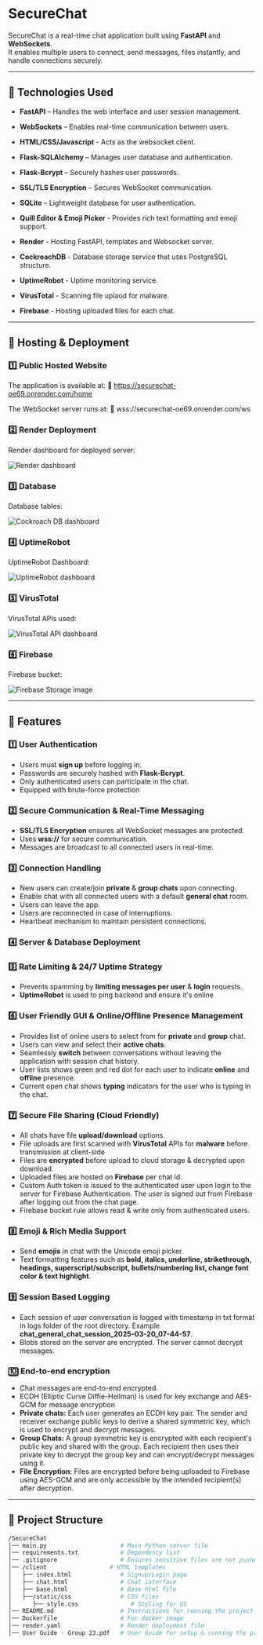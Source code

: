 # SecureChat  

SecureChat is a real-time chat application built using **FastAPI** and **WebSockets**.  
It enables multiple users to connect, send messages, files instantly, and handle connections securely.  

---

## 📌 Technologies Used  

- **FastAPI** – Handles the web interface and user session management.  
- **WebSockets** – Enables real-time communication between users.
- **HTML/CSS/Javascript** - Acts as the websocket client.
- **Flask-SQLAlchemy** – Manages user database and authentication.
- **Flask-Bcrypt** – Securely hashes user passwords.
- **SSL/TLS Encryption** – Secures WebSocket communication.
- **SQLite** – Lightweight database for user authentication.
- **Quill Editor & Emoji Picker** - Provides rich text formatting and emoji support.

- **Render** - Hosting FastAPI, templates and Websocket server.
- **CockroachDB** - Database storage service that uses PostgreSQL structure. 
- **UptimeRobot** - Uptime monitoring service.
- **VirusTotal** - Scanning file uplaod for malware.
- **Firebase** - Hosting uploaded files for each chat.


---

## 📌 Hosting & Deployment  

### **1️⃣ Public Hosted Website**  
The application is available at: 🔗 https://securechat-oe69.onrender.com/home 

The WebSocket server runs at: 🔗 wss://securechat-oe69.onrender.com/ws

### **2️⃣ Render Deployment**  
Render dashboard for deployed server:

![Render dashboard](images/render.png?raw=true)

### **3️⃣ Database**
Database tables:

![Cockroach DB dashboard](images/db.png?raw=true)

### **4️⃣ UptimeRobot**
UptimeRobot Dashboard:

![UptimeRobot dashboard](images/uptimerobot.png?raw=true)


### **5️⃣ VirusTotal**
VirusTotal APIs used: 

![VirusTotal API dashboard](images/virustotal.png?raw=true)


### **6️⃣ Firebase**
Firebase bucket: 

![Firebase Storage image](images/firebase.png?raw=true)

---

## 📌 Features

### **1️⃣ User Authentication** 
- Users must **sign up** before logging in.  
- Passwords are securely hashed with **Flask-Bcrypt**.  
- Only authenticated users can participate in the chat.
- Equipped with brute-force protection 

### **2️⃣ Secure Communication & Real-Time Messaging**  
- **SSL/TLS Encryption** ensures all WebSocket messages are protected.  
- Uses **wss://**  for secure communication.
- Messages are broadcast to all connected users in real-time. 

### **3️⃣ Connection Handling**
- New users can create/join **private** & **group chats** upon connecting.
- Enable chat with all connected users with a default **general chat** room.
- Users can leave the app.
- Users are reconnected in case of interruptions.
- Heartbeat mechanism to maintain persistent connections.

### **4️⃣ Server & Database Deployment**  


### **5️⃣ Rate Limiting & 24/7 Uptime Strategy**  
- Prevents spamming by **limiting messages per user** & **login** requests.  
- **UptimeRobot** is used to ping backend and ensure it's online

### **6️⃣ User Friendly GUI & Online/Offline Presence Management**  
- Provides list of online users to select from for **private** and **group** chat.
- Users can view and select their **active chats**.
- Seamlessly **switch** between conversations without leaving the application with session chat history.
- User lists shows green and red dot for each user to indicate **online** and **offline** presence.
- Current open chat shows **typing** indicators for the user who is typing in the chat.

### **7️⃣ Secure File Sharing (Cloud Friendly)**
- All chats have file **upload/download** options.
- File uploads are first scanned with **VirusTotal** APIs for **malware** before transmission at client-side 
- Files are **encrypted** before upload to cloud storage & decrypted upon download.
- Uploaded files are hosted on **Firebase** per chat id.
- Custom Auth token is issued to the authenticated user upon login to the server for Firebase Authentication. The user is signed out from Firebase after logging out from the chat page. 
- Firebase bucket rule allows read & write only from authenticated users.

### **8️⃣ Emoji & Rich Media Support**  
- Send **emojis** in chat with the Unicode emoji picker.
- Text formatting features such as **bold, italics, underline, strikethrough, headings, superscript/subscript, bullets/numbering list, change font color & text highlight**.

### **9️⃣ Session Based Logging**  
-  Each session of user conversation is logged with timestamp in txt format in logs folder of the root directory. Example **chat_general_chat_session_2025-03-20_07-44-57**.
- Blobs stored on the server are encrypted. The server cannot decrypt messages.

### **🔟 End-to-end encryption**  
- Chat messages are end-to-end encrypted.
- ECDH (Elliptic Curve Diffie-Hellman) is used for key exchange and AES-GCM for message encryption
- **Private chats:** Each user generates an ECDH key pair. The sender and receiver exchange public keys to derive a shared symmetric key, which is used to encrypt and decrypt messages.
- **Group Chats:** A group symmetric key is encrypted with each recipient's public key and shared with the group. Each recipient then uses their private key to decrypt the group key and can encrypt/decrypt messages using it.
- **File Encryption:** Files are encrypted before being uploaded to Firebase using AES-GCM and are only accessible by the intended recipient(s) after decryption.
---

## 📌 Project Structure
```bash
/SecureChat
│── main.py                     # Main Python server file
│── requirements.txt            # Dependency list
│── .gitignore                  # Ensures sensitive files are not pushed to Git
│── /client                  # HTML templates
│   ├── index.html              # Signup/Login page
│   ├── chat.html               # Chat interface
│   ├── base.html               # Base html file
│   ├──/static/css              # CSS files
│      ├── style.css               # Styling for UI
│── README.md                   # Instructions for running the project
│── Dockerfile                  # For docker image
│── render.yaml                 # Render deployment file
│── User Guide - Group 23.pdf   # User Guide for setup & running the project
```